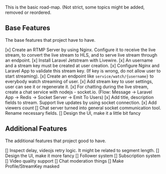 This is the basic road-map. (Not strict, some topics might be added, removed or reordered.

## Base Features

The base features that project have to have.

[x] Create an RTMP Server by using Nginx. Configure it to receive the live stream, to convert the live stream to HLS, and to serve live stream through an endpoint.
[x] Install Laravel Jetstream with Livewire.
[x] An username and a stream key must be created at user creation.
[x] Configure Nginx and Laravel App to validate this stream key. (If key is wrong, do not allow user to start streaming).
[x] Create an endpoint like `service/watch/{username}` to everybody watch streaming of user. 
[x] Add stream key to user settings, user can see it or regenerate it.
[x] For chatting during the live stream, create a chat service with nodejs - socket.io. (Flow: Message -> Laravel App -> Redis -> Socket Server -> Emit To Users)
[x] Add title, description fields to stream. Support live updates by using socket connection.
[x] Add viewers count
[] Chat server turned into general socket communication tool. Rename necessary fields.
[] Design the UI, make it a little bit fancy

## Additional Features

The additional features that project good to have.

[] Inspect delay, videojs retry logic. It might be related to segment length.
[] Design the UI, make it more fancy
[] Follower system
[] Subscription system
[] Video quality support
[] Chat moderation things
[] Make Profile/StreamKey masked
